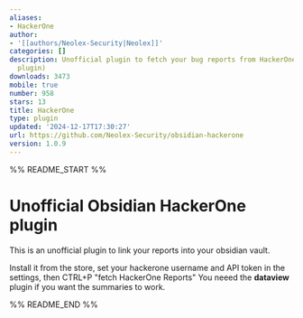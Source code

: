 ```yaml
---
aliases:
- HackerOne
author:
- '[[authors/Neolex-Security|Neolex]]'
categories: []
description: Unofficial plugin to fetch your bug reports from HackerOne. (needs dataview
  plugin)
downloads: 3473
mobile: true
number: 958
stars: 13
title: HackerOne
type: plugin
updated: '2024-12-17T17:30:27'
url: https://github.com/Neolex-Security/obsidian-hackerone
version: 1.0.9
---
```


%% README_START %%

# Unofficial Obsidian HackerOne plugin
This is an unofficial plugin to link your reports into your obsidian vault.

Install it from the store, set your hackerone username and API token in the settings, then CTRL+P "fetch HackerOne Reports"
You neeed the **dataview** plugin if you want the summaries to work.


%% README_END %%